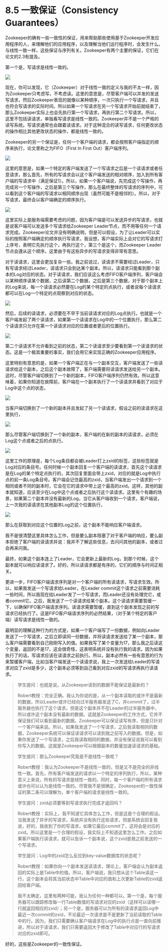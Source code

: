 # 8.5 一致保证（Consistency Guarantees）

Zookeeper的确有一些一致性的保证，用来帮助那些使用基于Zookeeper开发应用程序的人，来理解他们的应用程序，以及理解当他们运行程序时，会发生什么。与线性一致一样，这些保证与序列有关。Zookeeper有两个主要的保证，它们在论文的2.3有提及。

第一个是，写请求是线性一致的。

![](<../.gitbook/assets/image (152).png>)

现在，你可以发现，它（Zookeeper）对于线性一致的定义与我的不太一样，因为Zookeeper只考虑写，不考虑读。这里的意思是，尽管客户端可以并发的发送写请求，然后Zookeeper表现的就像以某种顺序，一次只执行一个写请求，并且也符合写请求的实际时间。所以如果一个写请求在另一个写请求开始前就结束了，那么Zookeeper实际上也会先执行第一个写请求，再执行第二个写请求。所以，这里不包括读请求，单独看写请求是线性一致的。Zookeeper并不是一个严格的读写系统。写请求通常也会跟着读请求。对于这种混合的读写请求，任何更改状态的操作相比其他更改状态的操作，都是线性一致的。

Zookeeper的另一个保证是，任何一个客户端的请求，都会按照客户端指定的顺序来执行，论文里称之为FIFO（First In First Out）客户端序列。

![](<../.gitbook/assets/image (153).png>)

这里的意思是，如果一个特定的客户端发送了一个写请求之后是一个读请求或者任意请求，那么首先，所有的写请求会以这个客户端发送的相对顺序，加入到所有客户端的写请求中（满足保证1）。所以，如果一个客户端说，先完成这个写操作，再完成另一个写操作，之后是第三个写操作，那么在最终整体的写请求的序列中，可以看到这个客户端的写请求以相同顺序出现（虽然可能不是相邻的）。所以，对于写请求，最终会以客户端确定的顺序执行。

![](<../.gitbook/assets/image (154).png>)

这里实际上是服务端需要考虑的问题，因为客户端是可以发送异步的写请求，也就是说客户端可以发送多个写请求给Zookeeper Leader节点，而不用等任何一个请求完成。Zookeeper论文并没有明确说明，但是可以假设，为了让Leader可以实际的按照客户端确定的顺序执行写请求，我设想，客户端实际上会对它的写请求打上序号，表明它先执行这个，再执行这个，第三个是这个，而Zookeeper Leader节点会遵从这个顺序。这里由于有这些异步的写请求变得非常有意思。

对于读请求，这里会更加复杂一些。我之前说过，读请求不需要经过Leader，只有写请求经过Leader，读请求只会到达某个副本。所以，读请求只能看到那个副本的Log对应的状态。对于读请求，我们应该这么考虑FIFO客户端序列，客户端会以某种顺序读某个数据，之后读第二个数据，之后是第三个数据，对于那个副本上的Log来说，每一个读请求必然要在Log的某个特定的点执行，或者说每个读请求都可以在Log一个特定的点观察到对应的状态。

![](<../.gitbook/assets/image (155).png>)

然后，后续的读请求，必须要在不早于当前读请求对应的Log点执行。也就是一个客户端发起了两个读请求，如果第一个读请求在Log中的一个位置执行，那么第二个读请求只允许在第一个读请求对应的位置或者更后的位置执行。

![](<../.gitbook/assets/image (156).png>)

第二个读请求不允许看到之前的状态，第二个读请求至少要看到第一个读请求的状态。这是一个极其重要的事实，我们会用它来实现正确的Zookeeper应用程序。

这里特别有意思的是，如果一个客户端正在与一个副本交互，客户端发送了一些读请求给这个副本，之后这个副本故障了，客户端需要将读请求发送给另一个副本。这时，尽管客户端切换到了一个新的副本，FIFO客户端序列仍然有效。所以这意味着，如果你知道在故障前，客户端在一个副本执行了一个读请求并看到了对应于Log中这个点的状态，

![](<../.gitbook/assets/image (157).png>)

当客户端切换到了一个新的副本并且发起了另一个读请求，假设之前的读请求在这里执行，

![](<../.gitbook/assets/image (158).png>)

那么尽管客户端切换到了一个新的副本，客户端的在新的副本的读请求，必须在Log这个点或者之后的点执行。

![](<../.gitbook/assets/image (159).png>)

这里工作的原理是，每个Log条目都会被Leader打上zxid的标签，这些标签就是Log对应的条目号。任何时候一个副本回复一个客户端的读请求，首先这个读请求是在Log的某个特定点执行的，其次回复里面会带上zxid，对应的就是Log中执行点的前一条Log条目号。客户端会记住最高的zxid，当客户端发出一个请求到一个相同或者不同的副本时，它会在它的请求中带上这个最高的zxid。这样，其他的副本就知道，应该至少在Log中这个点或者之后执行这个读请求。这里有个有趣的场景，如果第二个副本并没有最新的Log，当它从客户端收到一个请求，客户端说，上一次我的读请求在其他副本Log的这个位置执行，

![](<../.gitbook/assets/image (160).png>)

那么在获取到对应这个位置的Log之前，这个副本不能响应客户端请求。

我不是很清楚这里具体怎么工作，但是要么副本阻塞了对于客户端的响应，要么副本拒绝了客户端的读请求并说：我并不了解这些信息，去问问其他的副本，或者过会再来问我。

最终，如果这个副本连上了Leader，它会更新上最新的Log，到那个时候，这个副本就可以响应读请求了。好的，所以读请求都是有序的，它们的顺序与时间正相关。

更进一步，FIFO客户端请求序列是对一个客户端的所有读请求，写请求生效。所以，如果我发送一个写请求给Leader，在Leader commit这个请求之前需要消耗一些时间，所以我现在给Leader发了一个写请求，而Leader还没有处理完它，或者commit它。之后，我发送了一个读请求给某个副本。这个读请求需要暂缓一下，以确保FIFO客户端请求序列。读请求需要暂缓，直到这个副本发现之前的写请求已经执行了。这是FIFO客户端请求序列的必然结果，（对于某个特定的客户端）读写请求是线性一致的。

最明显的理解这种行为的方式是，如果一个客户端写了一份数据，例如向Leader发送了一个写请求，之后立即读同一份数据，并将读请求发送给了某一个副本，那么客户端需要看到自己刚刚写入的值。如果我写了某个变量为17，那么我之后读这个变量，返回的不是17，这会很奇怪，这表明系统并没有执行我的请求。因为如果执行了的话，写请求应该在读请求之前执行。所以，副本必然有一些有意思的行为来暂缓客户端，比如当客户端发送一个读请求说，我上一次发送给Leader的写请求对应了zxid是多少，这个副本必须等到自己看到对应zxid的写请求再执行读请求。

> 学生提问：也就是说，从Zookeeper读到的数据不能保证是最新的？
>
> Robert教授：完全正确。我认为你说的是，从一个副本读取的或许不是最新的数据，所以Leader或许已经向过半服务器发送了C，并commit了，过半服务器也执行了这个请求。但是这个副本并不在Leader的过半服务器中，所以或许这个副本没有最新的数据。这就是Zookeeper的工作方式，它并不保证我们可以看到最新的数据。Zookeeper可以保证读写有序，但是只针对一个客户端来说。所以，如果我发送了一个写请求，之后我读取相同的数据，Zookeeper系统可以保证读请求可以读到我之前写入的数据。但是，如果你发送了一个写请求，之后我读取相同的数据，并没有保证说我可以看到你写入的数据。这就是Zookeeper可以根据副本的数量加速读请求的基础。
>
> 学生提问：那么Zookeeper究竟是不是线性一致呢？
>
> Robert教授：我认为Zookeeper不是线性一致的，但是又不是完全的非线性一致。首先，所有客户端发送的请求以一个特定的序列执行，所以，某种意义上来说，所有的写请求是线性一致的。同时，每一个客户端的所有请求或许也可以认为是线性一致的。尽管我不是很确定，Zookeeper的一致性保证的第二条可以理解为，单个客户端的请求是线性一致的。
>
> 学生提问：zxid必须要等到写请求执行完成才返回吗？
>
> Robert教授：实际上，我不知道它具体怎么工作，但是这是个合理的假设。当我发送了异步的写请求，系统并没有执行这些请求，但是系统会回复我说，好的，我收到了你的写请求，如果它最后commit了，这将会是对应的zxid。所以这里是一个合理的假设，我实际上不知道这里怎么工作。之后如果客户端执行读请求，就可以告诉一个副本说，这个zxid是我之前发送的一个写请求。
>
> 学生提问：Log中的zxid怎么反应到key-value数据库的状态呢？
>
> Robert教授：如果你向一个副本发送读请求，理论上，客户端会认为副本返回的实际上是Table中的值。所以，客户端说，我只想从这个Table读这一行，这个副本会将其当前状态中Table中对应的值和上次更新Table的zxid返回给客户端。
>
> 我不太确定，这里有两种可能，我认为任何一种都可以。第一个是，每个服务器可以跟踪修改每一行Table数值的写请求对应的zxid（这样可以读哪一行就返回相应的zxid）；另一个是，服务器可以为所有的读请求返回Log中最近一次commit的zxid，不论最近一次请求是不是更新了当前读取的Table中的行。因为，我们只需要确认客户端请求在Log中的执行点是一直向前推进，所以对于读请求，我们只需要返回大于修改了Table中对应行的写请求对应的zxid即可。

好的，这些是Zookeeper的一致性保证。
